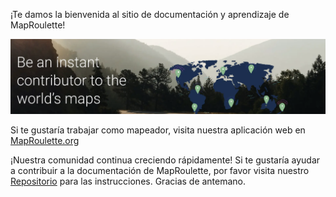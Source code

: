 ---
---

¡Te damos la bienvenida al sitio de documentación y aprendizaje de MapRoulette!

![](/media/welcome-index.png)

Si te gustaría trabajar como mapeador, visita nuestra aplicación web en [MapRoulette.org](https://maproulette.org/)

¡Nuestra comunidad continua creciendo rápidamente!  Si te gustaría ayudar a contribuir a la documentación de MapRoulette, por favor visita nuestro [Repositorio](https://github.com/maproulette/docs) para las instrucciones.  Gracias de antemano.
